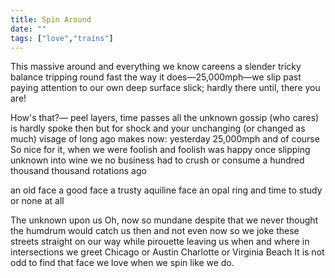 ```yaml
---
title: Spin Around
date: ""
tags: ["love","trains"]
---
```


This massive around and everything we know
careens a slender tricky balance
tripping round fast
the way it does—25,000mph—we slip
past paying attention to our own deep
surface slick; hardly there
until, there you are!

How's that?—
peel layers, time passes
all the unknown gossip (who cares)
is hardly spoke then but for shock
and your unchanging (or changed as much)
visage of long ago makes now: yesterday
25,000mph and of course
So nice for it, when we were foolish and
foolish was happy once slipping unknown
into wine we no business had to crush or consume
a hundred thousand thousand rotations ago

an old face
a good face
a trusty aquiline face
an opal ring
and time to study
or none at all

The unknown upon us
Oh, now so mundane
despite that we never thought
the humdrum would catch us
then and not even now
so we joke these streets straight
on our way while pirouette
leaving us when and where
in intersections we greet
Chicago or Austin
Charlotte or Virginia Beach
It is not odd to find
that face we love
when we spin like we do.